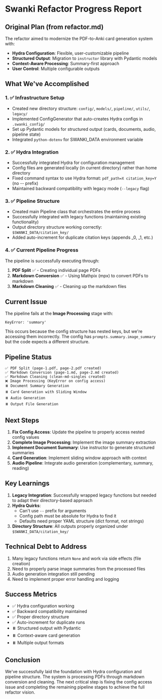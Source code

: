 # Swanki Refactor Progress Report

## Original Plan (from refactor.md)

The refactor aimed to modernize the PDF-to-Anki card generation system with:
- **Hydra Configuration**: Flexible, user-customizable pipeline
- **Structured Output**: Migration to `instructor` library with Pydantic models
- **Context-Aware Processing**: Summary-first approach
- **User Control**: Multiple configurable outputs

## What We've Accomplished

### 1. ✅ Infrastructure Setup
- Created new directory structure: `config/`, `models/`, `pipeline/`, `utils/`, `legacy/`
- Implemented ConfigGenerator that auto-creates Hydra configs in `.swanki_config/`
- Set up Pydantic models for structured output (cards, documents, audio, pipeline state)
- Integrated `python-dotenv` for SWANKI_DATA environment variable

### 2. ✅ Hydra Integration
- Successfully integrated Hydra for configuration management
- Config files are generated locally (in current directory) rather than home directory
- Fixed command syntax to use Hydra format: `pdf_path=X citation_key=Y` (no -- prefix)
- Maintained backward compatibility with legacy mode (`--legacy` flag)

### 3. ✅ Pipeline Structure
- Created main Pipeline class that orchestrates the entire process
- Successfully integrated with legacy functions (maintaining existing functionality)
- Output directory structure working correctly: `$SWANKI_DATA/citation_key/`
- Added auto-increment for duplicate citation keys (appends _0, _1, etc.)

### 4. ✅ Current Pipeline Progress
The pipeline is successfully executing through:
1. **PDF Split** ✅ - Creating individual page PDFs
2. **Markdown Conversion** ✅ - Using Mathpix (mpx) to convert PDFs to markdown
3. **Markdown Cleaning** ✅ - Cleaning up the markdown files

## Current Issue

The pipeline fails at the **Image Processing** stage with:
```
KeyError: 'summary'
```

This occurs because the config structure has nested keys, but we're accessing them incorrectly. The config has `prompts.summary.image_summary` but the code expects a different structure.

## Pipeline Status

```
✅ PDF Split (page-1.pdf, page-2.pdf created)
✅ Markdown Conversion (page-1.md, page-2.md created)
✅ Markdown Cleaning (clean-md-singles created)
❌ Image Processing (KeyError on config access)
⏸️ Document Summary Generation
⏸️ Card Generation with Sliding Window
⏸️ Audio Generation
⏸️ Output File Generation
```

## Next Steps

1. **Fix Config Access**: Update the pipeline to properly access nested config values
2. **Complete Image Processing**: Implement the image summary extraction
3. **Implement Document Summary**: Use instructor to generate structured summaries
4. **Card Generation**: Implement sliding window approach with context
5. **Audio Pipeline**: Integrate audio generation (complementary, summary, reading)

## Key Learnings

1. **Legacy Integration**: Successfully wrapped legacy functions but needed to adapt their directory-based approach
2. **Hydra Quirks**: 
   - Can't use `--` prefix for arguments
   - Config path must be absolute for Hydra to find it
   - Defaults need proper YAML structure (dict format, not strings)
3. **Directory Structure**: All outputs properly organized under `$SWANKI_DATA/citation_key/`

## Technical Debt to Address

1. Many legacy functions return `None` and work via side effects (file creation)
2. Need to properly parse image summaries from the processed files
3. Audio generation integration still pending
4. Need to implement proper error handling and logging

## Success Metrics

- ✅ Hydra configuration working
- ✅ Backward compatibility maintained
- ✅ Proper directory structure
- ✅ Auto-increment for duplicate runs
- ⏸️ Structured output with Pydantic
- ⏸️ Context-aware card generation
- ⏸️ Multiple output formats

## Conclusion

We've successfully laid the foundation with Hydra configuration and pipeline structure. The system is processing PDFs through markdown conversion and cleaning. The next critical step is fixing the config access issue and completing the remaining pipeline stages to achieve the full refactor vision.